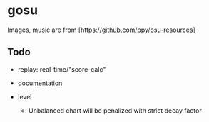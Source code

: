 # gosu

Images, music are from [https://github.com/ppy/osu-resources]

## Todo
* replay: real-time/"score-calc"

* documentation
* level
    * Unbalanced chart will be penalized with strict decay factor